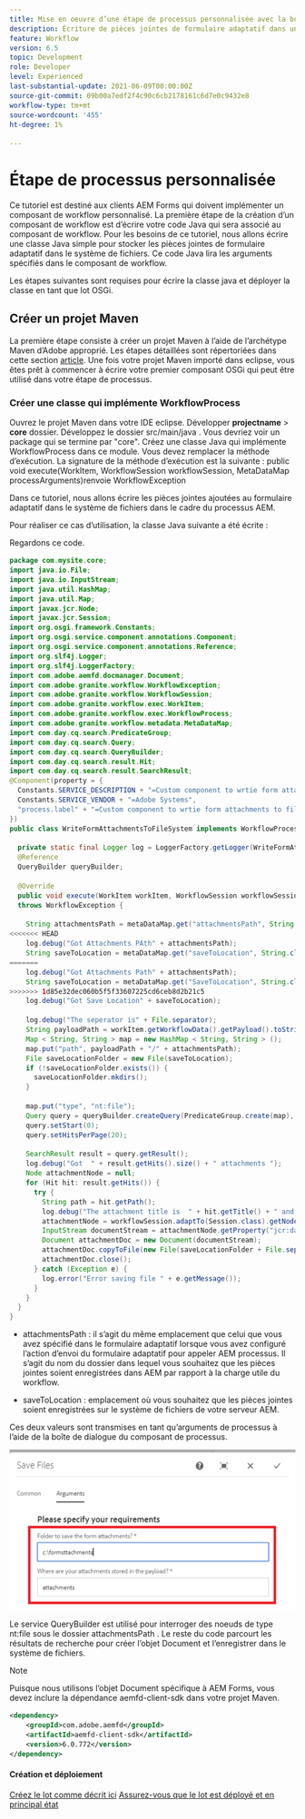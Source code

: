 ```yaml
---
title: Mise en oeuvre d’une étape de processus personnalisée avec la boîte de dialogue
description: Écriture de pièces jointes de formulaire adaptatif dans un système de fichiers à l’aide d’une étape de processus personnalisée
feature: Workflow
version: 6.5
topic: Development
role: Developer
level: Experienced
last-substantial-update: 2021-06-09T00:00:00Z
source-git-commit: 09b00a7edf2f4c90c6cb2178161c6d7e0c9432e8
workflow-type: tm+mt
source-wordcount: '455'
ht-degree: 1%

---
```


# Étape de processus personnalisée

Ce tutoriel est destiné aux clients AEM Forms qui doivent implémenter un composant de workflow personnalisé. La première étape de la création d’un composant de workflow est d’écrire votre code Java qui sera associé au composant de workflow. Pour les besoins de ce tutoriel, nous allons écrire une classe Java simple pour stocker les pièces jointes de formulaire adaptatif dans le système de fichiers. Ce code Java lira les arguments spécifiés dans le composant de workflow.

Les étapes suivantes sont requises pour écrire la classe java et déployer la classe en tant que lot OSGi.

## Créer un projet Maven

La première étape consiste à créer un projet Maven à l’aide de l’archétype Maven d’Adobe approprié. Les étapes détaillées sont répertoriées dans cette section [article](https://experienceleague.adobe.com/docs/experience-manager-learn/forms/creating-your-first-osgi-bundle/create-your-first-osgi-bundle.html). Une fois votre projet Maven importé dans eclipse, vous êtes prêt à commencer à écrire votre premier composant OSGi qui peut être utilisé dans votre étape de processus.


### Créer une classe qui implémente WorkflowProcess

Ouvrez le projet Maven dans votre IDE eclipse. Développer **projectname** > **core** dossier. Développez le dossier src/main/java . Vous devriez voir un package qui se termine par &quot;core&quot;. Créez une classe Java qui implémente WorkflowProcess dans ce module. Vous devez remplacer la méthode d’exécution. La signature de la méthode d’exécution est la suivante : public void execute(WorkItem, WorkflowSession workflowSession, MetaDataMap processArguments)renvoie WorkflowException

Dans ce tutoriel, nous allons écrire les pièces jointes ajoutées au formulaire adaptatif dans le système de fichiers dans le cadre du processus AEM.

Pour réaliser ce cas d’utilisation, la classe Java suivante a été écrite :

Regardons ce code.

```java
package com.mysite.core;
import java.io.File;
import java.io.InputStream;
import java.util.HashMap;
import java.util.Map;
import javax.jcr.Node;
import javax.jcr.Session;
import org.osgi.framework.Constants;
import org.osgi.service.component.annotations.Component;
import org.osgi.service.component.annotations.Reference;
import org.slf4j.Logger;
import org.slf4j.LoggerFactory;
import com.adobe.aemfd.docmanager.Document;
import com.adobe.granite.workflow.WorkflowException;
import com.adobe.granite.workflow.WorkflowSession;
import com.adobe.granite.workflow.exec.WorkItem;
import com.adobe.granite.workflow.exec.WorkflowProcess;
import com.adobe.granite.workflow.metadata.MetaDataMap;
import com.day.cq.search.PredicateGroup;
import com.day.cq.search.Query;
import com.day.cq.search.QueryBuilder;
import com.day.cq.search.result.Hit;
import com.day.cq.search.result.SearchResult;
@Component(property = {
  Constants.SERVICE_DESCRIPTION + "=Custom component to wrtie form attachments to file system",
  Constants.SERVICE_VENDOR + "=Adobe Systems",
  "process.label" + "=Custom component to wrtie form attachments to file system"
})
public class WriteFormAttachmentsToFileSystem implements WorkflowProcess {

  private static final Logger log = LoggerFactory.getLogger(WriteFormAttachmentsToFileSystem.class);
  @Reference
  QueryBuilder queryBuilder;

  @Override
  public void execute(WorkItem workItem, WorkflowSession workflowSession, MetaDataMap metaDataMap)
  throws WorkflowException {

    String attachmentsPath = metaDataMap.get("attachmentsPath", String.class);
<<<<<<< HEAD
    log.debug("Got Attachments PAth" + attachmentsPath);
    String saveToLocation = metaDataMap.get("saveToLocation", String.class);
=======
    log.debug("Got Attachments Path" + attachmentsPath);
    String saveToLocation = metaDataMap.get("SaveToLocation", String.class);
>>>>>>> 1d85e32dec060b5f5f33607225cd6ceb8d2b21c5
    log.debug("Got Save Location" + saveToLocation);

    log.debug("The seperator is" + File.separator);
    String payloadPath = workItem.getWorkflowData().getPayload().toString();
    Map < String, String > map = new HashMap < String, String > ();
    map.put("path", payloadPath + "/" + attachmentsPath);
    File saveLocationFolder = new File(saveToLocation);
    if (!saveLocationFolder.exists()) {
      saveLocationFolder.mkdirs();
    }

    map.put("type", "nt:file");
    Query query = queryBuilder.createQuery(PredicateGroup.create(map), workflowSession.adaptTo(Session.class));
    query.setStart(0);
    query.setHitsPerPage(20);

    SearchResult result = query.getResult();
    log.debug("Got  " + result.getHits().size() + " attachments ");
    Node attachmentNode = null;
    for (Hit hit: result.getHits()) {
      try {
        String path = hit.getPath();
        log.debug("The attachment title is  " + hit.getTitle() + " and the attachment path is  " + path);
        attachmentNode = workflowSession.adaptTo(Session.class).getNode(path + "/jcr:content");
        InputStream documentStream = attachmentNode.getProperty("jcr:data").getBinary().getStream();
        Document attachmentDoc = new Document(documentStream);
        attachmentDoc.copyToFile(new File(saveLocationFolder + File.separator + hit.getTitle()));
        attachmentDoc.close();
      } catch (Exception e) {
        log.error("Error saving file " + e.getMessage());
      }
    }
  }
}
```


* attachmentsPath : il s’agit du même emplacement que celui que vous avez spécifié dans le formulaire adaptatif lorsque vous avez configuré l’action d’envoi du formulaire adaptatif pour appeler AEM processus. Il s’agit du nom du dossier dans lequel vous souhaitez que les pièces jointes soient enregistrées dans AEM par rapport à la charge utile du workflow.

* saveToLocation : emplacement où vous souhaitez que les pièces jointes soient enregistrées sur le système de fichiers de votre serveur AEM.

Ces deux valeurs sont transmises en tant qu’arguments de processus à l’aide de la boîte de dialogue du composant de processus.

![ProcessStep](assets/custom-workflow-component.png)

Le service QueryBuilder est utilisé pour interroger des noeuds de type nt:file sous le dossier attachmentsPath . Le reste du code parcourt les résultats de recherche pour créer l’objet Document et l’enregistrer dans le système de fichiers.


>[!NOTE]
>
>Puisque nous utilisons l’objet Document spécifique à AEM Forms, vous devez inclure la dépendance aemfd-client-sdk dans votre projet Maven.

```xml
<dependency>
    <groupId>com.adobe.aemfd</groupId>
    <artifactId>aemfd-client-sdk</artifactId>
    <version>6.0.772</version>
</dependency>
```

#### Création et déploiement

[Créez le lot comme décrit ici](https://experienceleague.adobe.com/docs/experience-manager-learn/forms/creating-your-first-osgi-bundle/create-your-first-osgi-bundle.html)
[Assurez-vous que le lot est déployé et en principal état](http://localhost:4502/system/console/bundles)

